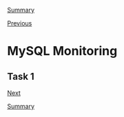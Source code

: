 [Summary](./index.md)

[Previous](./mysql_high_availability.md)

# MySQL Monitoring

## Task 1


[Next](./mysql_heatWave_database_service.md)

[Summary](./index.md)
